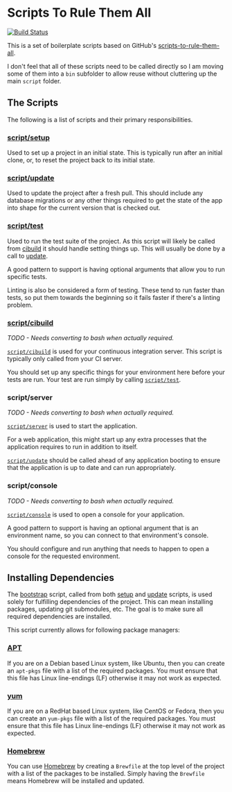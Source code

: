 # Scripts To Rule Them All

[![Build Status](https://travis-ci.org/github/peteoshea/scripts-to-rule-them-all.svg?branch=master)](https://travis-ci.org/github/peteoshea/scripts-to-rule-them-all)

This is a set of boilerplate scripts based on GitHub's
[scripts-to-rule-them-all](https://github.com/github/scripts-to-rule-them-all).

I don't feel that all of these scripts need to be called directly so I am moving some of them into a
`bin` subfolder to allow reuse without cluttering up the main `script` folder.

## The Scripts

The following is a list of scripts and their primary responsibilities.

### [script/setup][setup]

Used to set up a project in an initial state.
This is typically run after an initial clone, or, to reset the project back to its initial state.

### [script/update][update]

Used to update the project after a fresh pull.
This should include any database migrations or any other things required to get the state of the
app into shape for the current version that is checked out.

### [script/test][test]

Used to run the test suite of the project.
As this script will likely be called from [cibuild][cibuild] it should handle setting things up.
This will usually be done by a call to [update][update].

A good pattern to support is having optional arguments that allow you to run specific tests.

Linting is also be considered a form of testing.
These tend to run faster than tests, so put them towards the beginning so it fails faster if
there's a linting problem.

### [script/cibuild][cibuild]

*TODO - Needs converting to bash when actually required.*

[`script/cibuild`][cibuild] is used for your continuous integration server.
This script is typically only called from your CI server.

You should set up any specific things for your environment here before your tests
are run. Your test are run simply by calling [`script/test`][test].

### script/server

*TODO - Needs converting to bash when actually required.*

[`script/server`][server] is used to start the application.

For a web application, this might start up any extra processes that the
application requires to run in addition to itself.

[`script/update`][update] should be called ahead of any application booting to ensure that
the application is up to date and can run appropriately.

### script/console

*TODO - Needs converting to bash when actually required.*

[`script/console`][console] is used to open a console for your application.

A good pattern to support is having an optional argument that is an environment
name, so you can connect to that environment's console.

You should configure and run anything that needs to happen to open a console for
the requested environment.

## Installing Dependencies

The [bootstrap][bootstrap] script, called from both [setup][setup] and [update][update] scripts,
is used solely for fulfilling dependencies of the project.
This can mean installing packages, updating git submodules, etc.
The goal is to make sure all required dependencies are installed.

This script currently allows for following package managers:

### [APT](https://en.wikipedia.org/wiki/APT_(software))

If you are on a Debian based Linux system, like Ubuntu, then you can create an `apt-pkgs` file with
a list of the required packages.
You must ensure that this file has Linux line-endings (LF) otherwise it may not work as expected.

### [yum](https://en.wikipedia.org/wiki/Yum_(software))

If you are on a RedHat based Linux system, like CentOS or Fedora, then you can create an `yum-pkgs`
file with a list of the required packages.
You must ensure that this file has Linux line-endings (LF) otherwise it may not work as expected.

### [Homebrew](https://brew.sh/)

You can use [Homebrew](https://brew.sh/) by creating a `Brewfile` at the top level of the project
with a list of the packages to be installed.
Simply having the `Brewfile` means Homebrew will be installed and updated.

[bootstrap]: script/bin/bootstrap
[cibuild]: script/cibuild
[console]: script/console
[server]: script/server
[setup]: script/setup
[test]: script/test
[update]: script/update
